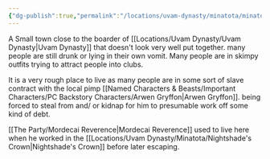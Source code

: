 ```yaml
---
{"dg-publish":true,"permalink":"/locations/uvam-dynasty/minatota/minatota/","tags":["Location"],"noteIcon":""}
---
```


A Small town close to the boarder of [[Locations/Uvam Dynasty/Uvam Dynasty\|Uvam Dynasty]] that doesn't look very well put together. many people are still drunk or lying in their own vomit. Many people are in skimpy outfits trying to attract people into clubs. 

It is a very rough place to live as many people are in some sort of slave contract with the local pimp [[Named Characters & Beasts/Important Characters/PC Backstory Characters/Arwen Gryffon\|Arwen Gryffon]]. being forced to steal from and/ or kidnap for him to presumable work off some kind of debt. 

[[The Party/Mordecai Reverence\|Mordecai Reverence]] used to live here when he worked in the [[Locations/Uvam Dynasty/Minatota/Nightshade's Crown\|Nightshade's Crown]] before later escaping. 